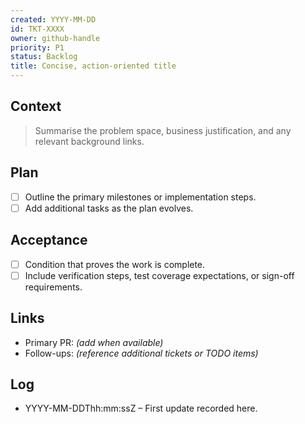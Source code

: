 ```yaml
---
created: YYYY-MM-DD
id: TKT-XXXX
owner: github-handle
priority: P1
status: Backlog
title: Concise, action-oriented title
---
```


## Context

> Summarise the problem space, business justification, and any relevant background links.

## Plan

- [ ] Outline the primary milestones or implementation steps.
- [ ] Add additional tasks as the plan evolves.

## Acceptance

- [ ] Condition that proves the work is complete.
- [ ] Include verification steps, test coverage expectations, or sign-off requirements.

## Links

- Primary PR: _(add when available)_
- Follow-ups: _(reference additional tickets or TODO items)_

## Log

- YYYY-MM-DDThh:mm:ssZ – First update recorded here.
